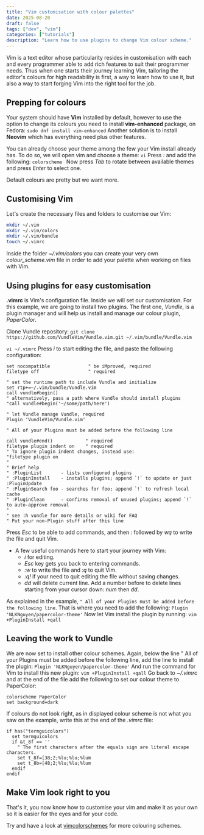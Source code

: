```yaml
---
title: "Vim customisation with colour palettes"
date: 2025-08-20
draft: false
tags: ["dev", "vim"]
categories: ["tutorials"]
description: "Learn how to use plugins to change Vim colour scheme."
---
```

Vim is a text editor whose particularity resides in customisation with each and every programmer able to add rich features to suit their programmer needs. Thus when one starts their journey learning Vim, tailoring the editor's colours for high readability is first, a way to learn how to use it, but also a way to start forging Vim into the right tool for the job.

## Prepping for colours
Your system should have **Vim** installed by default, however to use the option to change its colours you need to install **vim-enhanced** package, on Fedora:
  `sudo dnf install vim-enhanced`
  Another solution is to install **Neovim** which has everything need plus other features.


You can already choose your theme among the few your Vim install already has. To do so, we will open vim and choose a theme:
  `vi`
  Press *:* and add the following:
  `colorscheme `
  Now press *Tab* to rotate between available themes and press *Enter* to select one.


Default colours are pretty but we want more. 

## Customising Vim
Let's create the necessary files and folders to customise our Vim:
  ```bash
  mkdir ~/.vim
  mkdir ~/.vim/colors
  mkdir ~/.vim/bundle
  touch ~/.vimrc
  ```


Inside the folder *~/.vim/colors* you can create your very own *colour_scheme.vim* file in order to add your palette when working on files with Vim.

## Using plugins for easy customisation
**.vimrc** is Vim's configuration file. Inside we will set our customisation.
  For this example, we are going to install two plugins.
  The first one, *Vundle*, is a plugin manager and will help us install and manage our colour plugin, *PaperColor*.


Clone Vundle repository:
  `git clone https://github.com/VundleVim/Vundle.vim.git ~/.vim/bundle/Vundle.vim`


`vi ~/.vimrc`
  Press *i* to start editing the file, and paste the following configuration:
  
  ```vim
  set nocompatible              " be iMproved, required
  filetype off                  " required
  
  " set the runtime path to include Vundle and initialize
  set rtp+=~/.vim/bundle/Vundle.vim
  call vundle#begin()
  " alternatively, pass a path where Vundle should install plugins
  "call vundle#begin('~/some/path/here')
  
  " let Vundle manage Vundle, required
  Plugin 'VundleVim/Vundle.vim'
  
  " All of your Plugins must be added before the following line
  
  call vundle#end()            " required
  filetype plugin indent on    " required
  " To ignore plugin indent changes, instead use:
  "filetype plugin on
  "
  " Brief help
  " :PluginList       - lists configured plugins
  " :PluginInstall    - installs plugins; append `!` to update or just :PluginUpdate
  " :PluginSearch foo - searches for foo; append `!` to refresh local cache
  " :PluginClean      - confirms removal of unused plugins; append `!` to auto-approve removal
  "
  " see :h vundle for more details or wiki for FAQ
  " Put your non-Plugin stuff after this line
  ```
  Press *Esc* to be able to add commands, and then *:* followed by *wq* to write the file and quit Vim.
- A few useful commands here to start your journey with Vim:
	- *i* for editing.
	- *Esc* key gets you back to entering commands.
	- *:w* to write the file and *:q* to quit Vim.
	- *:q!* if your need to quit editing the file without saving changes.
	- *dd* will delete current line. Add a number before to delete lines starting from your cursor down: *num* then *dd*.


As explained in the example, `" All of your Plugins must be added before the following line`.
  That is where you need to add the following:
  `Plugin 'NLKNguyen/papercolor-theme'`
  Now let Vim install the plugin by running:
  `vim +PluginInstall +qall`

## Leaving the work to Vundle
We are now set to install other colour schemes.
  Again, below the line " All of your Plugins must be added before the following line, add the line to install the plugin:
  `Plugin 'NLKNguyen/papercolor-theme'`
  And run the command for Vim to install this new plugin:
  `vim +PluginInstall +qall`
  Go back to *~/.vimrc* and at the end of the file add the following to set our colour theme to PaperColor:
  ```vim
  colorscheme PaperColor
  set background=dark
  ```


If colours do not look right, as in displayed colour scheme is not what you saw on the example, write this at the end of the *.vimrc* file:
  ```vim
  if has("termguicolors")
    set termguicolors
    if &t_8f == ''
      " The first characters after the equals sign are literal escape characters.
      set t_8f=[38;2;%lu;%lu;%lum
      set t_8b=[48;2;%lu;%lu;%lum
    endif
  endif
  ```
  
## Make Vim look right to you
That's it, you now know how to customise your vim and make it as your own so it is easier for the eyes and for your code.

Try and have a look at [vimcolorschemes](https://vimcolorschemes.com/i/trending) for more colouring schemes.
